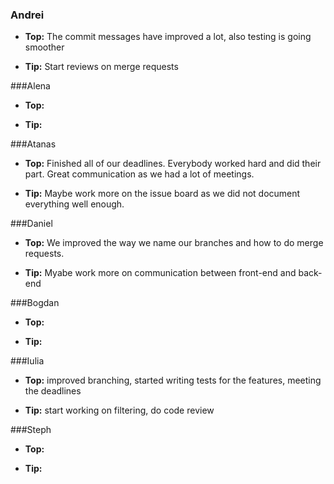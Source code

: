 ### Andrei
- **Top:** The commit messages have improved a lot, also testing is going smoother

- **Tip:** Start reviews on merge requests

###Alena 
- **Top:** 

- **Tip:** 

###Atanas
- **Top:** Finished all of our deadlines. Everybody worked hard and did their part. Great communication as we had a lot of meetings.

- **Tip:** Maybe work more on the issue board as we did not document everything well enough. 

###Daniel
- **Top:** We improved the way we name our branches and how to do merge requests.

- **Tip:** Myabe work more on communication between front-end and back-end

###Bogdan
- **Top:**

- **Tip:** 

###Iulia
- **Top:** improved branching, started writing tests for the features, meeting the deadlines

- **Tip:** start working on filtering, do code review

###Steph
- **Top:**

- **Tip:**